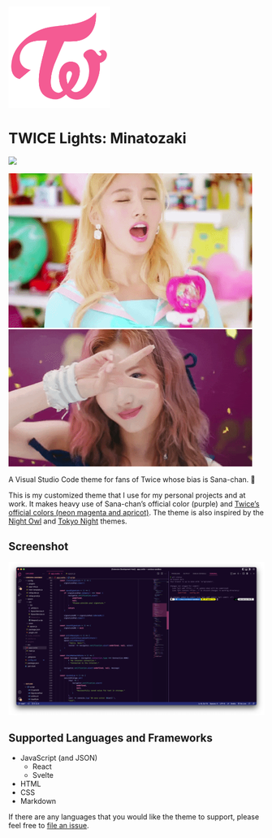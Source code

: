 <img src="resources/twice-logo.png" alt="Twice logo" width="200"/>

TWICE Lights: Minatozaki
========================

<p>
    <a href="https://twitter.com/ohayoukris">
        <img src="https://img.shields.io/badge/Contact-@ohayoukris-lightgrey.svg?style=for-the-badge&logo=twitter"/>
    </a>
</p>

![Sana (Cheer Up)](resources/sana-cheer-up.gif)
![Sana (The Feels)](resources/sana-the-feels.gif)

A Visual Studio Code theme for fans of Twice whose bias is Sana-chan. 💜

This is my customized theme that I use for my personal projects and at work.
It makes heavy use of Sana-chan’s official color (purple) and
[Twice’s official colors (neon magenta and apricot)](https://twitter.com/jypetwice/status/779329700501913600).
The theme is also inspired by the
[Night Owl](https://marketplace.visualstudio.com/items?itemName=sdras.night-owl)
and
[Tokyo Night](https://marketplace.visualstudio.com/items?itemName=enkia.tokyo-night)
themes.

Screenshot
----------

![TWICE Lights: Minatozaki](resources/screenshot.png)

Supported Languages and Frameworks
----------------------------------

  * JavaScript (and JSON)
    * React
    * Svelte
  * HTML
  * CSS
  * Markdown

If there are any languages that you would like the theme to support, please feel
free to
[file an issue](https://github.com/kristorres/twicelights-minatozaki-vscode-theme/issues).
